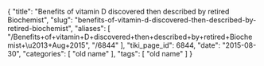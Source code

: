 {
    "title": "Benefits of vitamin D discovered then described by retired Biochemist",
    "slug": "benefits-of-vitamin-d-discovered-then-described-by-retired-biochemist",
    "aliases": [
        "/Benefits+of+vitamin+D+discovered+then+described+by+retired+Biochemist+\u2013+Aug+2015",
        "/6844"
    ],
    "tiki_page_id": 6844,
    "date": "2015-08-30",
    "categories": [
        "old name"
    ],
    "tags": [
        "old name"
    ]
}
